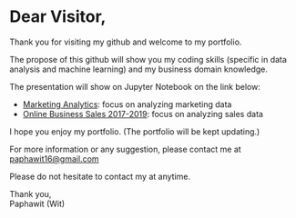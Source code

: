 # Dear Visitor,

Thank you for visiting my github and welcome to my portfolio.

The propose of this github will show you my coding skills (specific in data analysis and machine learning) and my business domain knowledge.

The presentation will show on Jupyter Notebook on the link below:
- [Marketing Analytics](https://github.com/Paphawit/Projects/blob/master/Marketing%20Analytics/marketing-analytics-paphawit.ipynb): focus on analyzing marketing data
- [Online Business Sales 2017-2019](https://github.com/Paphawit/Projects/blob/master/Online%20Business%20Sales%202017-2019/online-business-sales-2017-2019-paphawit.ipynb): focus on analyzing sales data

I hope you enjoy my portfolio. (The portfolio will be kept updating.)

For more information or any suggestion, please contact me at paphawit16@gmail.com

Please do not hesitate to contact my at anytime.

Thank you, <br>
Paphawit (Wit)